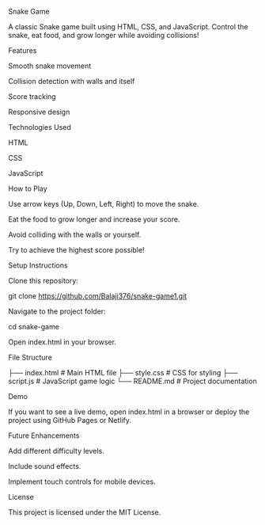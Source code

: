 

Snake Game

A classic Snake game built using HTML, CSS, and JavaScript. Control the snake, eat food, and grow longer while avoiding collisions!

Features

Smooth snake movement

Collision detection with walls and itself

Score tracking

Responsive design

Technologies Used

HTML

CSS

JavaScript

How to Play

Use arrow keys (Up, Down, Left, Right) to move the snake.

Eat the food to grow longer and increase your score.

Avoid colliding with the walls or yourself.

Try to achieve the highest score possible!

Setup Instructions

Clone this repository:

git clone https://github.com/Balaji376/snake-game1.git

Navigate to the project folder:

cd snake-game

Open index.html in your browser.

File Structure

├── index.html      # Main HTML file
├── style.css       # CSS for styling
├── script.js       # JavaScript game logic
└── README.md       # Project documentation

Demo

If you want to see a live demo, open index.html in a browser or deploy the project using GitHub Pages or Netlify.

Future Enhancements

Add different difficulty levels.

Include sound effects.

Implement touch controls for mobile devices.

License

This project is licensed under the MIT License.

